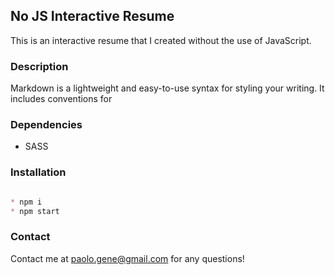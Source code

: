 ## No JS Interactive Resume

This is an interactive resume that I created without the use of JavaScript.

### Description

Markdown is a lightweight and easy-to-use syntax for styling your writing. It includes conventions for

### Dependencies

* SASS

### Installation

```markdown

* npm i
* npm start

```

### Contact

Contact me at paolo.gene@gmail.com for any questions!
